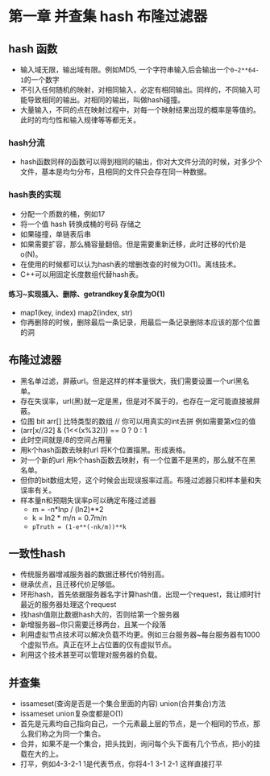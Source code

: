 # 第一章 并查集 hash 布隆过滤器

## hash 函数

* 输入域无限，输出域有限。例如MD5, 一个字符串输入后会输出一个`0~2**64-1`的一个数字
* 不引入任何随机的映射，对相同输入，必定有相同输出。同样的，不同输入可能导致相同的输出。对相同的输出，叫做hash碰撞。
* 大量输入，不同的点在映射过程中，对每一个映射结果出现的概率是等值的。此时的均匀性和输入规律等等都无关。

### hash分流

* hash函数同样的函数可以得到相同的输出，你对大文件分流的时候，对多少个文件，基本是均匀分布，且相同的文件只会存在同一种数据。

### hash表的实现

* 分配一个质数的桶，例如17
* 将一个值 hash 转换成桶的号码 存储之
* 如果碰撞，单链表后串
* 如果需要扩容，那么桶容量翻倍。但是需要重新迁移，此时迁移的代价是o(N)。
* 在使用的时候都可以认为hash表的增删改查的时候为O(1)。离线技术。
* C++可以用固定长度数组代替hash表。

#### 练习~实现插入、删除、getrandkey复杂度为O(1)

* map1(key, index)  map2(index, str)
* 你再删除的时候，删除最后一条记录，用最后一条记录删除本应该的那个位置的洞

## 布隆过滤器

* 黑名单过滤，屏蔽url。但是这样的样本量很大，我们需要设置一个url黑名单。
* 存在失误率，url(黑)就一定是黑，但是对不属于的，也存在一定可能直接被屏蔽。
* 位图 bit arr[] 比特类型的数组 // 你可以用真实的int去拼 例如需要第x位的值 
*  (arr[x//32] & (1<<(x%32))) == 0 ? 0 : 1
* 此时空间就是/8的空间占用量
* 用k个hash函数去映射url 将K个位置描黑。形成表格。
* 对一个新的url 用k个hash函数去映射，有一个位置不是黑的，那么就不在黑名单。
* 但你的bit数组太短，这个时候会出现误报率过高。布隆过滤器只和样本量和失误率有关。
* 样本量n和预期失误率p可以确定布隆过滤器
  * m = -n*lnp / (ln2)**2
  * k = ln2 * m/n = 0.7m/n
  * `pTruth = (1-e**(-nk/m))**k`

## 一致性hash

* 传统服务器增减服务器的数据迁移代价特别高。
* 继承优点，且迁移代价足够低。
* 环形hash，首先依据服务器名字计算hash值，出现一个request，我让顺时针最近的服务器处理这个request
* 找hash值刚比数据hash大的，否则给第一个服务器
* 新增服务器~你只需要迁移两台，且某一个段落
* 利用虚拟节点技术可以解决负载不均更。例如三台服务器~每台服务器有1000个虚拟节点。真正在环上占位置的仅有虚拟节点。
* 利用这个技术甚至可以管理对服务器的负载。

## 并查集

* issameset(查询是否是一个集合里面的内容)  union(合并集合)方法
* issameset union复杂度都是O(1)
* 首先是元素均自己指向自己，一个元素最上层的节点，是一个相同的节点，那么我们称之为同一个集合。
* 合并，如果不是一个集合，把头找到，询问每个头下面有几个节点，把小的挂载在大的上。
* 打平，例如4-3-2-1 1是代表节点，你将4-1 3-1 2-1 这样直接打平